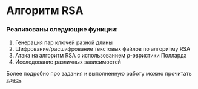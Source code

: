 # Алгоритм RSA
### Реализованы следующие функции:
1. Генерация пар ключей разной длины
2. Шифрование/расшифрование текстовых файлов по алгоритму RSA
3. Атака на алгоритм RSA с использованием ρ-эвристики Полларда
4. Исследование различных зависимостей 

Более подробно про задания и выполненную работу можно прочитать [здесь](https://disk.yandex.ru/d/jNeNFw3PhDFIIw).
